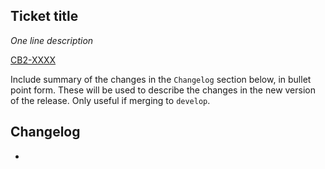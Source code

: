 ## Ticket title

_One line description_

[CB2-XXXX](https://dvsa.atlassian.net/browse/CB2-XXXX)

Include summary of the changes in the `Changelog` section below, in bullet point form. These will be used to describe the changes in the new version of the release. Only useful if merging to `develop`.

## Changelog

-

<!--DO NOT REMOVE COMMENT. MARKS END OF CHANGES SECTION.-->
